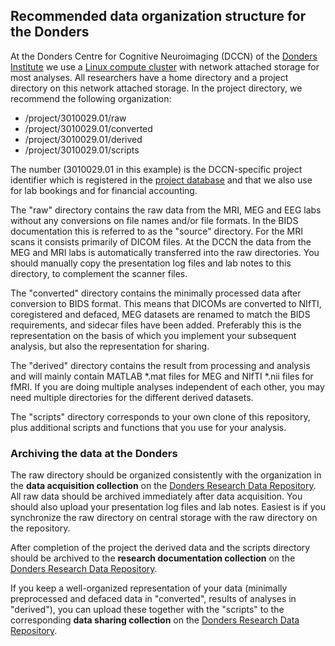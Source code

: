 ## Recommended data organization structure for the Donders

At the Donders Centre for Cognitive Neuroimaging (DCCN) of the [Donders Institute](http://www.ru.nl/donders) we use a [Linux compute cluster](http://dccn-hpc-wiki.readthedocs.io/) with network attached storage for most analyses. All researchers have a home directory and a project directory on this network attached storage. In the project directory, we recommend the following organization:

  - /project/3010029.01/raw
  - /project/3010029.01/converted
  - /project/3010029.01/derived
  - /project/3010029.01/scripts

The number (3010029.01 in this example) is the DCCN-specific project identifier which is registered in the [project database](https://intranet.donders.ru.nl/projects) and that we also use for lab bookings and for financial accounting.

The "raw" directory contains the raw data from the MRI, MEG and EEG labs without any conversions on file names and/or file formats. In the BIDS documentation this is referred to as the "source" directory. For the MRI scans it consists primarily of DICOM files. At the DCCN the data from the MEG and MRI labs is automatically transferred into the raw directories. You should manually copy the presentation log files and lab notes to this directory, to complement the scanner files.

The "converted" directory contains the minimally processed data after conversion to BIDS format. This means that DICOMs are converted to NIfTI, coregistered and defaced, MEG datasets are renamed to match the BIDS requirements, and sidecar files have been added. Preferably this is the representation on the basis of which you implement your subsequent analysis, but also the representation for sharing. 

The "derived" directory contains the result from processing and analysis and will mainly contain MATLAB \*.mat files for MEG and NIfTI \*.nii files for fMRI. If you are doing multiple analyses independent of each other, you may need multiple directories for the different derived datasets.

The "scripts" directory corresponds to your own clone of this repository, plus additional scripts and functions that you use for your analysis.

### Archiving the data at the Donders

The raw directory should be organized consistently with the organization in the **data acquisition collection** on the [Donders Research Data Repository](http://data.donders.ru.nl). All raw data should be archived immediately after data acquisition. You should also upload your presentation log files and lab notes. Easiest is if you synchronize the raw directory on central storage with the raw directory on the repository.

After completion of the project the derived data and the scripts directory should be archived to the **research documentation collection** on the [Donders Research Data Repository](http://data.donders.ru.nl).

If you keep a well-organized representation of your data (minimally preprocessed and defaced data in "converted", results of analyses in "derived"), you can upload these together with the "scripts" to the corresponding **data sharing collection** on the [Donders Research Data Repository](http://data.donders.ru.nl).

